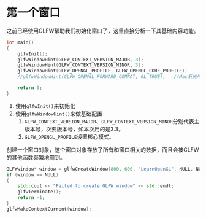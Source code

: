 # 第一个窗口

之前已经使用GLFW帮助我们初始化窗口了，这里直接分析一下其基础内容功能。

```C++
int main()
{
    glfwInit();
    glfwWindowHint(GLFW_CONTEXT_VERSION_MAJOR, 3);
    glfwWindowHint(GLFW_CONTEXT_VERSION_MINOR, 3);
    glfwWindowHint(GLFW_OPENGL_PROFILE, GLFW_OPENGL_CORE_PROFILE);
    //glfwWindowHint(GLFW_OPENGL_FORWARD_COMPAT, GL_TRUE);   //Mac系统用

    return 0;
}
```

1. 使用`glfwInit()`来初始化
2. 使用`glfwWindowHint()`来做基础配置
   1. `GLFW_CONTEXT_VERSION_MAJOR`、`GLFW_CONTEXT_VERSION_MINOR`分别代表主版本号，次要版本号，如本次用的是3.3。
   2. `GLFW_OPENGL_PROFILE`设置核心模式。 

创建一个窗口对象，这个窗口对象存放了所有和窗口相关的数据，而且会被GLFW的其他函数频繁地用到。
```C++
GLFWwindow* window = glfwCreateWindow(800, 600, "LearnOpenGL", NULL, NULL);
if (window == NULL)
{
    std::cout << "Failed to create GLFW window" << std::endl;
    glfwTerminate();
    return -1;
}
glfwMakeContextCurrent(window);
```